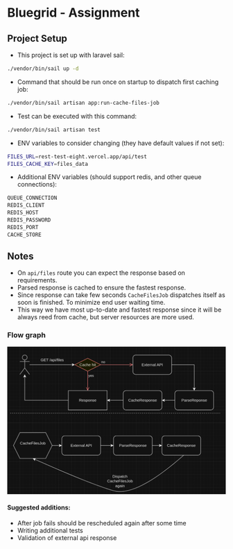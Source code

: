 # Bluegrid - Assignment

## Project Setup

- This project is set up with laravel sail:
```bash
./vendor/bin/sail up -d
```

- Command that should be run once on startup to dispatch first caching job:

```bash
./vendor/bin/sail artisan app:run-cache-files-job
```

 - Test can be executed with this command:
```bash
./vendor/bin/sail artisan test
```

- ENV variables to consider changing (they have default values if not set):
```bash
FILES_URL=rest-test-eight.vercel.app/api/test
FILES_CACHE_KEY=files_data
```

- Additional ENV variables (should support redis, and other queue connections):
```bash
QUEUE_CONNECTION 
REDIS_CLIENT
REDIS_HOST
REDIS_PASSWORD
REDIS_PORT
CACHE_STORE
```

## Notes

- On `api/files` route you can expect the response based on requirements.
- Parsed response is cached to ensure the fastest response.
- Since response can take few seconds `CacheFilesJob` dispatches itself as soon is finished. To minimize end user waiting time.
- This way we have most up-to-date and fastest response since it will be always reed from cache, but server resources are more used.

### Flow graph
![img.png](documentation/img.png)

#### Suggested additions:
- After job fails should be rescheduled again after some time
- Writing additional tests
- Validation of external api response
